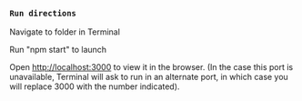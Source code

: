 ### `Run directions`

Navigate to folder in Terminal

Run "npm start" to launch

Open [http://localhost:3000](http://localhost:3000) to view it in the browser.
(In the case this port is unavailable, Terminal will ask to run in an alternate port, in which case you will replace 3000 with the number indicated).
